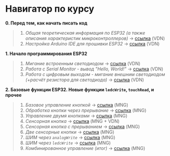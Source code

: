 # Навигатор по курсу

**0. Перед тем, как начать писать код**

<blockquote>

  1. *Общая теоретическая информация по ESP32 (а также описания характеристик микроконтроллеров)* -> [ссылка](https://github.com/Nikolaevviktord/esp32-workshop/blob/master/task-0-1/README.md) (VDN)
  2. *Настройка Arduino IDE для прошивки ESP32* -> [ссылка](https://github.com/Nikolaevviktord/esp32-workshop/blob/master/task-0-2/README.md) (VDN)

</blockquote>

**1. Начало программирования ESP32**

<blockquote>

  1. *Мигание встроенным светодиодом* -> [ссылка](https://github.com/Nikolaevviktord/esp32-workshop/blob/master/task-1-1/README.md) (VDN)
  2. *Работа с Serial Monitor - вывод "Hello, World!"* -> [ссылка](https://github.com/Nikolaevviktord/esp32-workshop/blob/master/task-1-2/README.md) (VDN)
  3. *Работа с цифровым выходом - мигание внешним светодиодом (+расчёт резистора для светодиода)* -> [ссылка](https://github.com/Nikolaevviktord/esp32-workshop/blob/master/task-1-3/README.md) (VDN)
  
</blockquote>

**2. Базовые функции ESP32. Новые функции `ledcWrite`, `touchRead`, и прочее**

<blockquote>

  1. *Базовое управление кнопкой* -> [ссылка](https://github.com/Nikolaevviktord/esp32-workshop/blob/master/task-2-1/README.md) (MNG)
  2. *Обработка кнопки через прерывание* -> [ссылка](https://github.com/Nikolaevviktord/esp32-workshop/tree/master/task-2-2) (MNG)
  3. *Управление двумя кнопками* -> [ссылка](https://github.com/Nikolaevviktord/esp32-workshop/blob/master/task-2-3/README.md) (MNG)
  4. *Сенсорная кнопка* -> [ссылка](https://github.com/Nikolaevviktord/esp32-workshop/blob/master/task-2-4/README.md) (MNG + VDN)
  5. *Сенсорная кнопка с прерыванием* -> [ссылка](https://github.com/Nikolaevviktord/esp32-workshop/blob/master/task-2-5/README.md) (MNG)
  6. *Две сенсорные кнопки* -> [ссылка](https://github.com/Nikolaevviktord/esp32-workshop/blob/master/task-2-6/README.md) (MNG)
  7. *ШИМ через `analogWrite`* -> [ссылка](https://github.com/Nikolaevviktord/esp32-workshop/blob/master/task-2-7/README.md) (MNG)
  8. *ШИМ через `ledcWrite`* -> [ссылка](https://github.com/Nikolaevviktord/esp32-workshop/tree/master/task-2-8) (MNG)
  9. *Комбинированное управление (итог)* -> [ссылка](https://github.com/Nikolaevviktord/esp32-workshop/tree/master/task-2-9) (MNG)
  
</blockquote>
